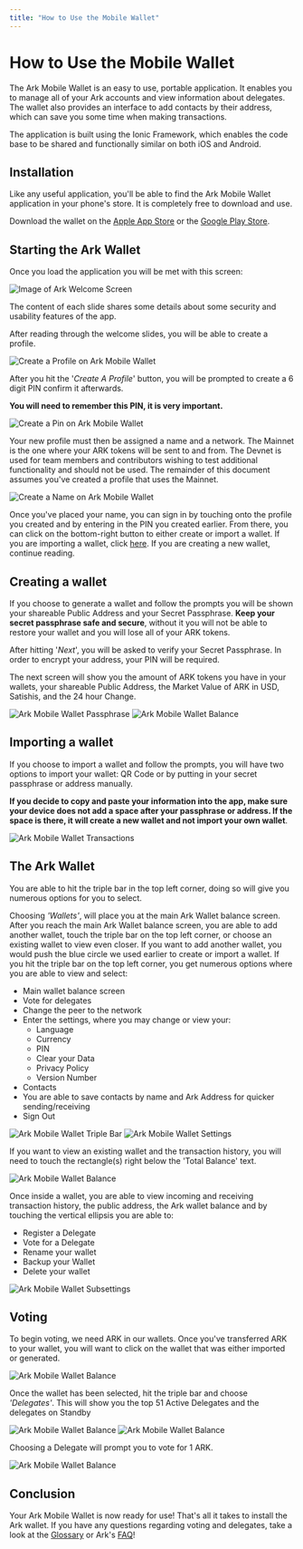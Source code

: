 ```yaml
---
title: "How to Use the Mobile Wallet"
---
```


# How to Use the Mobile Wallet

The Ark Mobile Wallet is an easy to use, portable application. It enables you to manage all of your Ark accounts and view information about delegates. The wallet also provides an interface to add contacts by their address, which can save you some time when making transactions.

The application is built using the Ionic Framework, which enables the code base to be shared and functionally similar on both iOS and Android.

## Installation

Like any useful application, you'll be able to find the Ark Mobile Wallet application in your phone's store. It is completely free to download and use.

Download the wallet on the [Apple App Store](https://itunes.apple.com/us/app/mobile-ark/id1324625967?ls=1&mt=8) or the [Google Play Store](https://play.google.com/store/apps/details?id=io.ark.wallet.mobile).

## Starting the Ark Wallet

Once you load the application you will be met with this screen:

![Image of Ark Welcome Screen](./assets/how-to-use-the-mobile-wallet/arkWallet.png)

The content of each slide shares some details about some security and usability features of the app.

After reading through the welcome slides, you will be able to create a profile.

![Create a Profile on Ark Mobile Wallet](./assets/how-to-use-the-mobile-wallet/arkWallet4.png)

After you hit the '*Create A Profile*' button, you will be prompted to create a 6 digit PIN confirm it afterwards.

**You will need to remember this PIN, it is very important.**

![Create a Pin on Ark Mobile Wallet](./assets/how-to-use-the-mobile-wallet/arkWallet5.png)

Your new profile must then be assigned a name and a network. The Mainnet is the one where your ARK tokens will be sent to and from. The Devnet is used for team members and contributors wishing to test additional functionality and should not be used. The remainder of this document assumes you've created a profile that uses the Mainnet.

![Create a Name on Ark Mobile Wallet](./assets/how-to-use-the-mobile-wallet/arkWallet6.png)

Once you've placed your name, you can sign in by touching onto the profile you created and by entering in the PIN you created earlier. From there, you can click on the bottom-right button to either create or import a wallet. If you are importing a wallet, click [here](#importing-a-wallet). If you are creating a new wallet, continue reading.

## Creating a wallet

If you choose to generate a wallet and follow the prompts you will be shown your shareable Public Address and your Secret Passphrase. **Keep your secret passphrase safe and secure**, without it you will not be able to restore your wallet and you will lose all of your ARK tokens.

After hitting '*Next*', you will be asked to verify your Secret Passphrase. In order to encrypt your address, your PIN will be required. 

The next screen will show you the amount of ARK tokens you have in your wallets, your shareable Public Address, the Market Value of ARK in USD, Satishis, and the 24 hour Change.

![Ark Mobile Wallet Passphrase](./assets/how-to-use-the-mobile-wallet/arkWallet8.png)             ![Ark Mobile Wallet Balance](./assets/how-to-use-the-mobile-wallet/arkWallet9.png)

## Importing a wallet

If you choose to import a wallet and follow the prompts, you will have two options to import your wallet: QR Code or by putting in your secret passphrase or address manually.

**If you decide to copy and paste your information into the app, make sure your device does not add a space after your passphrase or address. If the space is there, it will create a new wallet and not import your own wallet**.

![Ark Mobile Wallet Transactions](./assets/how-to-use-the-mobile-wallet/arkWallet10.png)

## The Ark Wallet

You are able to hit the triple bar in the top left corner, doing so will give you numerous options for you to select. 

Choosing *'Wallets'*, will place you at the main Ark Wallet balance screen. After you reach the main Ark Wallet balance screen, you are able to add another wallet, touch the triple bar on the top left corner, or choose an existing wallet to view even closer.
If you want to add another wallet, you would push the blue circle we used earlier to create or import a wallet.
If you hit the triple bar on the top left corner, you get numerous options where you are able to view and select:
- Main wallet balance screen
- Vote for delegates
- Change the peer to the network
- Enter the settings, where you may change or view your:
  - Language
  - Currency
  - PIN
  - Clear your Data
  - Privacy Policy
  - Version Number
 - Contacts
  - You are able to save contacts by name and Ark Address for quicker sending/receiving
 - Sign Out

![Ark Mobile Wallet Triple Bar](./assets/how-to-use-the-mobile-wallet/arkWallet13.png)            ![Ark Mobile Wallet Settings](./assets/how-to-use-the-mobile-wallet/arkWallet12.png)

If you want to view an existing wallet and the transaction history, you will need to touch the rectangle(s) right below the 'Total Balance' text.

![Ark Mobile Wallet Balance](./assets/how-to-use-the-mobile-wallet/arkWallet14.png)

Once inside a wallet, you are able to view incoming and receiving transaction history, the public address, the Ark wallet balance and by touching the vertical ellipsis you are able to:
- Register a Delegate
- Vote for a Delegate
- Rename your wallet
- Backup your Wallet
- Delete your wallet

![Ark Mobile Wallet Subsettings](./assets/how-to-use-the-mobile-wallet/arkWallet15.png)

## Voting

To begin voting, we need ARK in our wallets. Once you've transferred ARK to your wallet, you will want to click on the wallet that was either imported or generated.

![Ark Mobile Wallet Balance](./assets/how-to-use-the-mobile-wallet/arkWallet14.png)

Once the wallet has been selected, hit the triple bar and choose *'Delegates'*. This will show you the top 51 Active Delegates and the delegates on Standby

![Ark Mobile Wallet Balance](./assets/how-to-use-the-mobile-wallet/arkWallet16.png)               ![Ark Mobile Wallet Balance](./assets/how-to-use-the-mobile-wallet/arkWallet17.png)

Choosing a Delegate will prompt you to vote for 1 ARK.

![Ark Mobile Wallet Balance](./assets/how-to-use-the-mobile-wallet/arkWallet18.png)

## Conclusion

Your Ark Mobile Wallet is now ready for use! That's all it takes to install the Ark wallet. If you have any questions regarding voting and delegates, take a look at the [Glossary](/glossary/) or Ark's [FAQ](https://blog.ark.io/ark-frequently-asked-questions-faq-bcb90a0537cc)!
